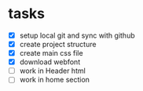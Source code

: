 # tasks 

- [x] setup local git and sync with github
- [x] create project structure
- [x] create main css file
- [x] download webfont 
- [ ] work in Header html
- [ ] work in home section
